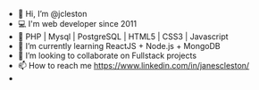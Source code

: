 - 👋 Hi, I’m @jcleston
- 💻 I'm web developer since 2011
- 👀 PHP | Mysql | PostgreSQL | HTML5 | CSS3 | Javascript
- 🌱 I’m currently learning ReactJS + Node.js + MongoDB
- 💞️ I’m looking to collaborate on Fullstack projects
- 📫 How to reach me https://www.linkedin.com/in/janescleston/ 
- 

<!---
jcleston/jcleston is a ✨ special ✨ repository because its `README.md` (this file) appears on your GitHub profile.
You can click the Preview link to take a look at your changes.
--->
